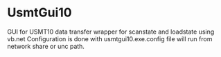 # UsmtGui10
GUI for USMT10 data transfer
wrapper for scanstate and loadstate using vb.net
Configuration is done with usmtgui10.exe.config file
will run from network share or unc path.
